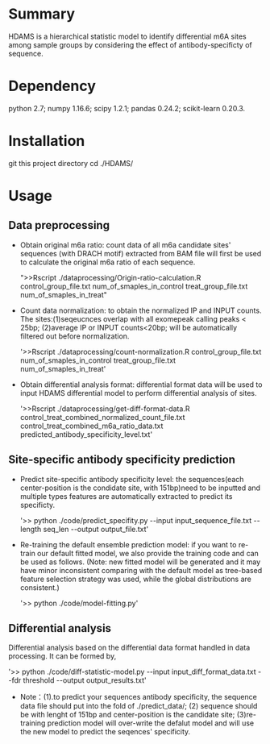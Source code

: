 # Summary 
HDAMS is a hierarchical statistic model to identify differential m6A sites among sample groups by considering the effect of antibody-specificty of sequence. 
# Dependency 
python 2.7; numpy 1.16.6; scipy 1.2.1; pandas 0.24.2; scikit-learn 0.20.3.

# Installation 
git this project directory
cd ./HDAMS/

# Usage
## Data preprocessing 
* Obtain original m6a ratio: count data of all m6a candidate sites' sequences (with DRACH motif) extracted from BAM file will first be used to calculate the original m6a ratio of each sequence.
  
  ">>Rscript ./dataprocessing/Origin-ratio-calculation.R control_group_file.txt num_of_smaples_in_control treat_group_file.txt num_of_smaples_in_treat"
  
* Count data normalization: to obtain the normalized IP and INPUT counts. The sites:(1)seqeucnces overlap with all exomepeak calling peaks < 25bp; (2)average IP or INPUT counts<20bp; will be automatically filtered out before normalization. 
  
  '>>Rscript ./dataprocessing/count-normalization.R control_group_file.txt num_of_smaples_in_control treat_group_file.txt num_of_smaples_in_treat' 

* Obtain differential analysis format: differential format data will be used to input HDAMS differential model to perform differential analysis of sites.

  '>>Rscript ./dataprocessing/get-diff-format-data.R control_treat_combined_normalized_count_file.txt control_treat_combined_m6a_ratio_data.txt predicted_antibody_specificity_level.txt'
  
## Site-specific antibody specificity prediction
* Predict site-specific antibody specificity level: the sequences(each center-position is the condidate site, with 151bp)need to be inputted and multiple types features are automatically extracted to predict its specificty.  
  
  '>> python ./code/predict_specifity.py --input input_sequence_file.txt --length seq_len --output output_file.txt'

* Re-training the default ensemble prediction model: if you want to re-train our default fitted model, we also provide the training code and can be used as follows. (Note: new fitted model will be generated and it may have minor inconsistent comparing with the default model as tree-based feature selection strategy was used, while the global distributions are consistent.)

  '>> python ./code/model-fitting.py' 

## Differential analysis
Differential analysis based on the differential data format handled in data processing. It can be formed by,

'>> python ./code/diff-statistic-model.py --input input_diff_format_data.txt --fdr threshold --output output_results.txt'


* Note：(1).to predict your sequences antibody specificity, the sequence data file should put into the fold of ./predict_data/; (2) sequence should be with lenght of 151bp and center-position is the candidate site; (3)re-training prediction model will over-write the defalut model and will use the new model to predict the seqences' specificity. 


